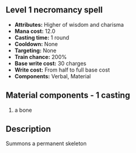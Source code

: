 ## Level 1 necromancy spell
- **Attributes:** Higher of wisdom and charisma
- **Mana cost:** 12.0
- **Casting time:** 1 round
- **Cooldown:** None
- **Targeting:** None
- **Train chance:** 200%
- **Base write cost:** 30 charges
- **Write cost:** From half to full base cost
- **Components:** Verbal, Material
## Material components - 1 casting
1. a bone
## Description
Summons a permanent skeleton
